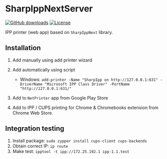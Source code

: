 # SharpIppNextServer

[![GitHub downloads](https://img.shields.io/github/downloads/danielklecha/SharpIppNextServer/total.svg)](https://github.com/danielklecha/SharpIppNextServer/releases)
[![License](https://img.shields.io/badge/license-MIT-green.svg)](https://github.com/danielklecha/SharpIppNextServer/blob/master/LICENSE.txt)

IPP printer (web app) based on `SharpIppNext` library.

## Installation

1. Add manually using add printer wizard
2. Add automatically using script
    
	- Windows: `add-printer -Name "SharpIpp on http://127.0.0.1:631" -DriverName "Microsoft IPP Class Driver" -PortName "http://127.0.0.1:631/"`
3. Add to `NetPrinter` app from Google Play Store
4. Add to IPP / CUPS printing for Chrome & Chromebooks extension from Chrome Web Store.

## Integration testing

1. Install package: `sudo zypper install cups-client cups-backends`
2. Obtain correct IP: `ip route`
3. Make test: `ipptool -t ipp://172.25.192.1 ipp-1.1.test`
